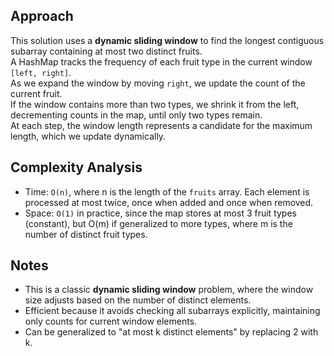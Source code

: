 ## Approach

This solution uses a **dynamic sliding window** to find the longest contiguous subarray containing at most two distinct fruits.  
A HashMap tracks the frequency of each fruit type in the current window `[left, right]`.  
As we expand the window by moving `right`, we update the count of the current fruit.  
If the window contains more than two types, we shrink it from the left, decrementing counts in the map, until only two types remain.  
At each step, the window length represents a candidate for the maximum length, which we update dynamically.

## Complexity Analysis

- Time: `O(n)`, where n is the length of the `fruits` array. Each element is processed at most twice, once when added and once when removed.
- Space: `O(1)` in practice, since the map stores at most 3 fruit types (constant), but O(m) if generalized to more types, where m is the number of distinct fruit types.

## Notes

- This is a classic **dynamic sliding window** problem, where the window size adjusts based on the number of distinct elements.
- Efficient because it avoids checking all subarrays explicitly, maintaining only counts for current window elements.
- Can be generalized to "at most k distinct elements" by replacing 2 with k.  
